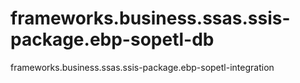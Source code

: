 # frameworks.business.ssas.ssis-package.ebp-sopetl-db
frameworks.business.ssas.ssis-package.ebp-sopetl-integration
